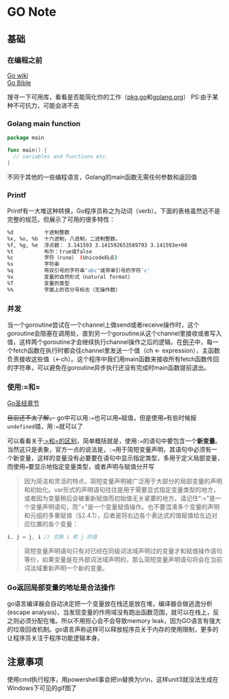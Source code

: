 # GO Note  

## 基础  

### 在编程之前  

[Go wiki](https://learnku.com/go/wikis/26447)  
[Go Bible](https://books.studygolang.com/gopl-zh/)  

搜寻一下可用库，看看是否能简化你的工作（[pkg.go](https://pkg.go.dev/)和[golang.org](https://golang.org/pkg)）  PS:由于某种不可抗力，可能会进不去  

### Golang main function  

```go
package main

func main() {
  // variables and functions etc.
}
```  

不同于其他的一些编程语言，Golang的main函数无需任何参数和返回值  

### Printf  

Printf有一大堆这种转换，Go程序员称之为动词（verb）。下面的表格虽然远不是完整的规范，但展示了可用的很多特性：  

```bash
%d          十进制整数
%x, %o, %b  十六进制，八进制，二进制整数。
%f, %g, %e  浮点数： 3.141593 3.141592653589793 3.141593e+00
%t          布尔：true或false
%c          字符（rune） (Unicode码点)
%s          字符串
%q          带双引号的字符串"abc"或带单引号的字符'c'
%v          变量的自然形式（natural format）
%T          变量的类型
%%          字面上的百分号标志（无操作数）
```  

### 并发  

当一个goroutine尝试在一个channel上做send或者receive操作时，这个goroutine会阻塞在调用处，直到另一个goroutine从这个channel里接收或者写入值，这样两个goroutine才会继续执行channel操作之后的逻辑。在[例子](./5-fetch_multi_url.go)中，每一个fetch函数在执行时都会往channel里发送一个值（ch <- expression），主函数负责接收这些值（<-ch）。这个程序中我们用main函数来接收所有fetch函数传回的字符串，可以避免在goroutine异步执行还没有完成时main函数提前退出。

### 使用:=和=  

[Go圣经章节](https://books.studygolang.com/gopl-zh/ch2/ch2-03.html)

~~目前还不太了解，~~ go中可以用`:=`也可以用`=`赋值，但是使用`=`有些时候报`undefined`错，用`:=`就可以了  

可以看看关于[:=和=的区别](https://blog.csdn.net/wei242425445/article/details/88390605)，简单概括就是，使用`:=`的语句中要包含一个**新变量**。当然这只是表象，官方一点的说法是，`:=`用于简短变量声明，其语句中必须有一个新变量，这样的变量没有必要要在语句中显示指定类型，多用于定义局部变量，而使用`=`要显示地指定变量类型，或者声明与赋值分开写  

>因为简洁和灵活的特点，简短变量声明被广泛用于大部分的局部变量的声明和初始化。var形式的声明语句往往是用于需要显式指定变量类型的地方，或者因为变量稍后会被重新赋值而初始值无关紧要的地方。请记住“:=”是一个变量声明语句，而“=”是一个变量赋值操作。也不要混淆多个变量的声明和元组的多重赋值（§2.4.1），后者是将右边各个表达式的值赋值给左边对应位置的各个变量：

```go
i, j = j, i // 交换 i 和 j 的值 
```

>简短变量声明语句只有对已经在同级词法域声明过的变量才和赋值操作语句等价，如果变量是在外部词法域声明的，那么简短变量声明语句将会在当前词法域重新声明一个新的变量。  

### Go返回局部变量的地址是合法操作  

go语言编译器会自动决定把一个变量放在栈还是放在堆，编译器会做逃逸分析(escape analysis)，当发现变量的作用域没有跑出函数范围，就可以在栈上，反之则必须分配在堆。所以不用担心会不会导致memory leak，因为GO语言有强大的垃圾回收机制。go语言声称这样可以释放程序员关于内存的使用限制，更多的让程序员关注于程序功能逻辑本身。  

## 注意事项  

使用cmd执行程序，用powershell事会把\\n替换为\\r\\n，这样unit3就没法生成在Windows下可见的gif图了  
